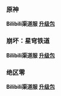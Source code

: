 ### 原神

**Bilibili渠道服 
[升级包](https://hyp-webstatic.mihoyo.com/hyp-client/umfgRO5gh5_1.2.2.159_14_0_cps_hk4e_cn_umfgRO5gh5_9mihoyo_202409241933_rkjcMkAI.zip)**

### 崩坏：星穹铁道

**Bilibili渠道服 
[升级包](https://hyp-webstatic.mihoyo.com/hyp-client/6P5gHMNyK3_1.2.2.159_14_0_cps_hkrpg_cn_6P5gHMNyK3_13mihoyo_202409241149_JfCCbcTO.zip)**

### 绝区零

**Bilibili渠道服 
[升级包](https://hyp-webstatic.mihoyo.com/hyp-client/xV0f4r1GT0_1.2.2.159_14_0_cps_nap_cn_xV0f4r1GT0_4mihoyo_202409251433_FAndDIEc.zip)**
